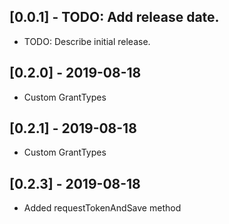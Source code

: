 ## [0.0.1] - TODO: Add release date.

- TODO: Describe initial release.

## [0.2.0] - 2019-08-18

- Custom GrantTypes

## [0.2.1] - 2019-08-18

- Custom GrantTypes

## [0.2.3] - 2019-08-18

- Added requestTokenAndSave method
